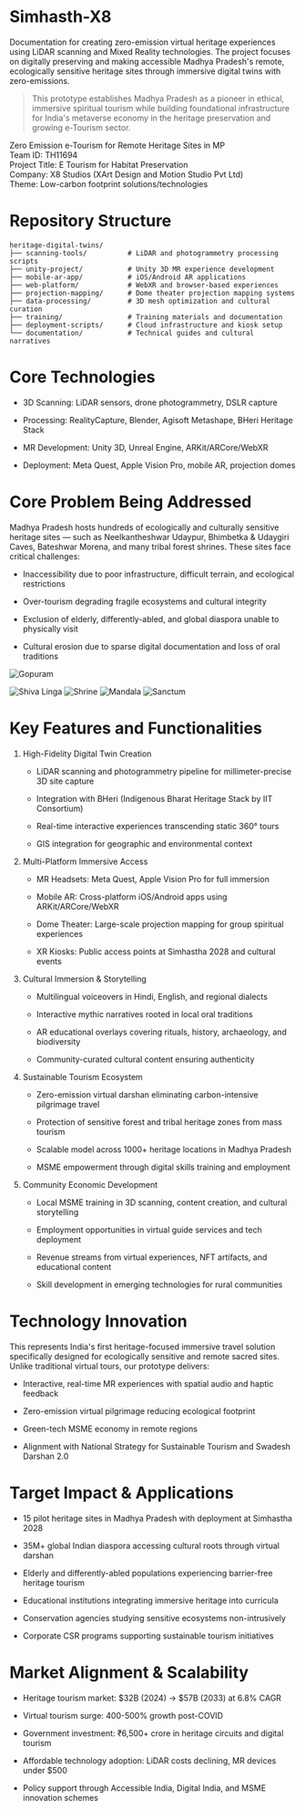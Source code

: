 # Simhasth-X8
Documentation for creating zero-emission virtual heritage experiences using LiDAR scanning and Mixed Reality technologies. The project focuses on digitally preserving and making accessible Madhya Pradesh's remote, ecologically sensitive heritage sites through immersive digital twins with zero-emissions.

> This prototype establishes Madhya Pradesh as a pioneer in ethical, immersive spiritual tourism while building foundational infrastructure for India's metaverse economy in the heritage preservation and growing e-Tourism sector.

Zero Emission e-Tourism for Remote Heritage Sites in MP  
Team ID: TH11694  
Project Title: E Tourism for Habitat Preservation  
Company: X8 Studios (XArt Design and Motion Studio Pvt Ltd)  
Theme: Low-carbon footprint solutions/technologies  

# Repository Structure
```
heritage-digital-twins/  
├── scanning-tools/          # LiDAR and photogrammetry processing scripts  
├── unity-project/           # Unity 3D MR experience development  
├── mobile-ar-app/           # iOS/Android AR applications  
├── web-platform/            # WebXR and browser-based experiences  
├── projection-mapping/      # Dome theater projection mapping systems  
├── data-processing/         # 3D mesh optimization and cultural curation  
├── training/                # Training materials and documentation  
├── deployment-scripts/      # Cloud infrastructure and kiosk setup  
└── documentation/           # Technical guides and cultural narratives
```

# Core Technologies
- 3D Scanning: LiDAR sensors, drone photogrammetry, DSLR capture

- Processing: RealityCapture, Blender, Agisoft Metashape, BHeri Heritage Stack

- MR Development: Unity 3D, Unreal Engine, ARKit/ARCore/WebXR

- Deployment: Meta Quest, Apple Vision Pro, mobile AR, projection domes

# Core Problem Being Addressed
Madhya Pradesh hosts hundreds of ecologically and culturally sensitive heritage sites — such as Neelkantheshwar Udaypur, Bhimbetka & Udaygiri Caves, Bateshwar Morena, and many tribal forest shrines. These sites face critical challenges:

- Inaccessibility due to poor infrastructure, difficult terrain, and ecological restrictions

- Over-tourism degrading fragile ecosystems and cultural integrity

- Exclusion of elderly, differently-abled, and global diaspora unable to physically visit

- Cultural erosion due to sparse digital documentation and loss of oral traditions

![Gopuram](https://github.com/rudrakanya/Simhasth-X8/Assets/DIVINE_VIMANA.gif)

![Shiva Linga](./Assets/SHIVA_LINGA.gif)
![Shrine](./Assets/SHRINE_OF_ETERNAL_FAITH.gif)
![Mandala](./Assets/THE_MANDALA_SANCTUARY.gif)
![Sanctum](./Assets/SANCTUM_OF_GREAT_LORD.gif)


# Key Features and Functionalities
1. High-Fidelity Digital Twin Creation
    - LiDAR scanning and photogrammetry pipeline for millimeter-precise 3D site capture

    - Integration with BHeri (Indigenous Bharat Heritage Stack by IIT Consortium)

    - Real-time interactive experiences transcending static 360° tours

    - GIS integration for geographic and environmental context

2. Multi-Platform Immersive Access
    - MR Headsets: Meta Quest, Apple Vision Pro for full immersion

    - Mobile AR: Cross-platform iOS/Android apps using ARKit/ARCore/WebXR

    - Dome Theater: Large-scale projection mapping for group spiritual experiences

    - XR Kiosks: Public access points at Simhastha 2028 and cultural events

3. Cultural Immersion & Storytelling
    - Multilingual voiceovers in Hindi, English, and regional dialects

    - Interactive mythic narratives rooted in local oral traditions

    - AR educational overlays covering rituals, history, archaeology, and biodiversity

    - Community-curated cultural content ensuring authenticity

4. Sustainable Tourism Ecosystem
    - Zero-emission virtual darshan eliminating carbon-intensive pilgrimage travel

    - Protection of sensitive forest and tribal heritage zones from mass tourism

    - Scalable model across 1000+ heritage locations in Madhya Pradesh

    - MSME empowerment through digital skills training and employment

5. Community Economic Development
    - Local MSME training in 3D scanning, content creation, and cultural storytelling

    - Employment opportunities in virtual guide services and tech deployment

    - Revenue streams from virtual experiences, NFT artifacts, and educational content

    - Skill development in emerging technologies for rural communities

# Technology Innovation
This represents India's first heritage-focused immersive travel solution specifically designed for ecologically sensitive and remote sacred sites. Unlike traditional virtual tours, our prototype delivers:

- Interactive, real-time MR experiences with spatial audio and haptic feedback

- Zero-emission virtual pilgrimage reducing ecological footprint

- Green-tech MSME economy in remote regions

- Alignment with National Strategy for Sustainable Tourism and Swadesh Darshan 2.0

# Target Impact & Applications
- 15 pilot heritage sites in Madhya Pradesh with deployment at Simhastha 2028

- 35M+ global Indian diaspora accessing cultural roots through virtual darshan

- Elderly and differently-abled populations experiencing barrier-free heritage tourism

- Educational institutions integrating immersive heritage into curricula

- Conservation agencies studying sensitive ecosystems non-intrusively

- Corporate CSR programs supporting sustainable tourism initiatives

# Market Alignment & Scalability
- Heritage tourism market: $32B (2024) → $57B (2033) at 6.8% CAGR

- Virtual tourism surge: 400-500% growth post-COVID

- Government investment: ₹6,500+ crore in heritage circuits and digital tourism

- Affordable technology adoption: LiDAR costs declining, MR devices under $500

- Policy support through Accessible India, Digital India, and MSME innovation schemes
